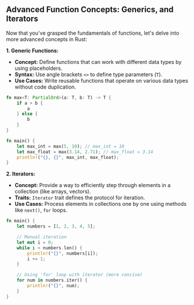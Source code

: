 ## Advanced Function Concepts: Generics, and Iterators

Now that you've grasped the fundamentals of functions, let's delve into more advanced concepts in Rust:

**1. Generic Functions:**

- **Concept:**
  Define functions that can work with different data types by using placeholders.
- **Syntax:**
  Use angle brackets `<>` to define type parameters (`T`).
- **Use Cases:**
  Write reusable functions that operate on various data types without code duplication.

```rust
fn max<T: PartialOrd>(a: T, b: T) -> T {
    if a > b {
        a
    } else {
        b
    }
}

fn main() {
    let max_int = max(5, 10); // max_int = 10
    let max_float = max(3.14, 2.71); // max_float = 3.14
    println!("{}, {}", max_int, max_float);
}
```

**2. Iterators:**

- **Concept:**
  Provide a way to efficiently step through elements in a collection (like arrays, vectors).
- **Traits:**
  `Iterator` trait defines the protocol for iteration.
- **Use Cases:**
  Process elements in collections one by one using methods like `next()`, `for` loops.

```rust
fn main() {
    let numbers = [1, 2, 3, 4, 5];

    // Manual iteration
    let mut i = 0;
    while i < numbers.len() {
        println!("{}", numbers[i]);
        i += 1;
    }

    // Using 'for' loop with iterator (more concise)
    for num in numbers.iter() {
        println!("{}", num);
    }
}
```
